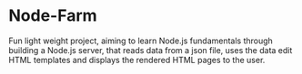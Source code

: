# Node-Farm
Fun light weight project, aiming to learn Node.js fundamentals through building a Node.js server, that reads data from a json file, uses the data edit HTML templates and displays the rendered HTML pages to the user.
